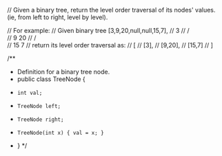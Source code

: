 // Given a binary tree, return the level order traversal of its nodes' values. (ie, from left to right, level by level).

// For example:
// Given binary tree [3,9,20,null,null,15,7],
//     3
//    / \
//   9  20
//     /  \
//    15   7
// return its level order traversal as:
// [
//   [3],
//   [9,20],
//   [15,7]
// ]

/**
 * Definition for a binary tree node.
 * public class TreeNode {
 *     int val;
 *     TreeNode left;
 *     TreeNode right;
 *     TreeNode(int x) { val = x; }
 * }
 */